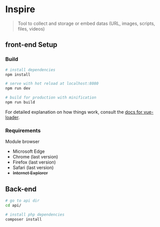 # Inspire

> Tool to collect and storage or embed datas (URL, images, scripts, files, videos)


## front-end Setup


### Build

``` bash
# install dependencies
npm install

# serve with hot reload at localhost:8080
npm run dev

# build for production with minification
npm run build
```

For detailed explanation on how things work, consult the [docs for vue-loader](http://vuejs.github.io/vue-loader).


### Requirements

Module browser

- Microsoft Edge
- Chrome (last version)
- Firefox (last version)
- Safari (last version)
- ~~Internet Explorer~~


## Back-end

``` bash
# go to api dir
cd api/

# install php dependencies
composer install
```
